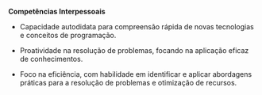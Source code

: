 **Competências Interpessoais**

- Capacidade autodidata para compreensão rápida de novas tecnologias e conceitos de programação.

- Proatividade na resolução de problemas, focando na aplicação eficaz de conhecimentos.

- Foco na eficiência, com habilidade em identificar e aplicar abordagens práticas para a resolução de problemas e otimização de recursos.
